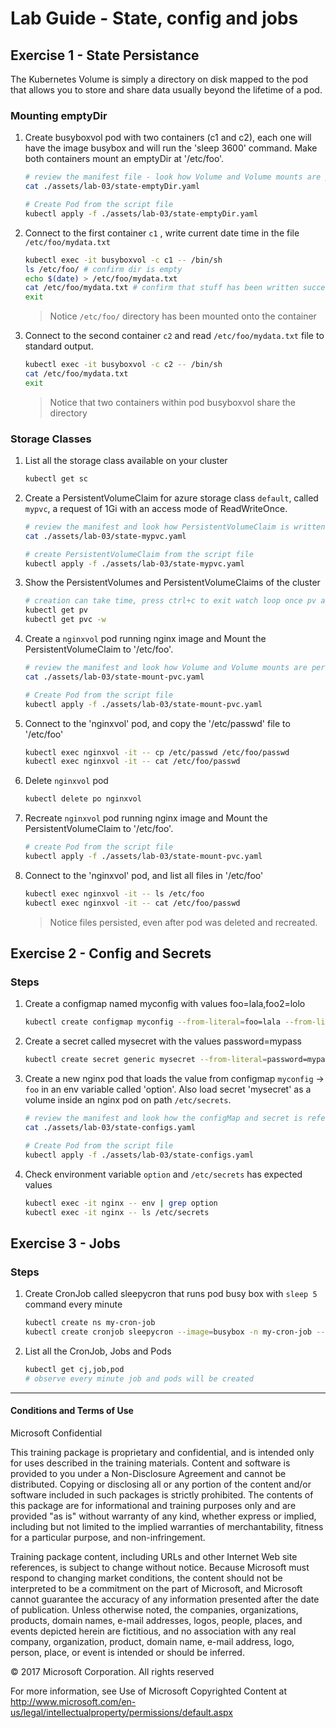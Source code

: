 # Lab Guide - State, config and jobs

## Exercise 1 - State Persistance
The Kubernetes Volume is simply a directory on disk mapped to the pod that allows you to store and share data usually beyond the lifetime of a pod.

### Mounting emptyDir

1. Create busyboxvol pod with two containers (c1 and c2), each one will have the image busybox and will run the 'sleep 3600' command. Make both containers mount an emptyDir at '/etc/foo'.

    ```bash
    # review the manifest file - look how Volume and Volume mounts are performed
    cat ./assets/lab-03/state-emptyDir.yaml

    # Create Pod from the script file
    kubectl apply -f ./assets/lab-03/state-emptyDir.yaml
    ```

1. Connect to the first container ```c1```  , write current date time in the file ```/etc/foo/mydata.txt```

    ```bash
    kubectl exec -it busyboxvol -c c1 -- /bin/sh
    ls /etc/foo/ # confirm dir is empty
    echo $(date) > /etc/foo/mydata.txt
    cat /etc/foo/mydata.txt # confirm that stuff has been written successfully
    exit
    ```

    > Notice ```/etc/foo/``` directory has been mounted onto the container

1. Connect to the second container ```c2``` and read ```/etc/foo/mydata.txt``` file to standard output.

    ```bash
    kubectl exec -it busyboxvol -c c2 -- /bin/sh
    cat /etc/foo/mydata.txt
    exit
    ```

    > Notice that two containers within pod busyboxvol share the directory

### Storage Classes

1. List all the storage class available on your cluster

    ```bash
    kubectl get sc
    ```

1. Create a PersistentVolumeClaim for azure storage class ```default```, called ```mypvc```, a request of 1Gi with an access mode of ReadWriteOnce.

    ```bash
    # review the manifest and look how PersistentVolumeClaim is written
    cat ./assets/lab-03/state-mypvc.yaml

    # create PersistentVolumeClaim from the script file
    kubectl apply -f ./assets/lab-03/state-mypvc.yaml
    ```

1. Show the PersistentVolumes and PersistentVolumeClaims of the cluster

    ```bash
    # creation can take time, press ctrl+c to exit watch loop once pv and pvc are created
    kubectl get pv
    kubectl get pvc -w
    ```

1. Create a ```nginxvol``` pod running nginx image and Mount the PersistentVolumeClaim to '/etc/foo'.

    ```bash
    # review the manifest and look how Volume and Volume mounts are performed
    cat ./assets/lab-03/state-mount-pvc.yaml
    
    # Create Pod from the script file
    kubectl apply -f ./assets/lab-03/state-mount-pvc.yaml
    ```

1. Connect to the 'nginxvol' pod, and copy the '/etc/passwd' file to '/etc/foo'

    ```bash
    kubectl exec nginxvol -it -- cp /etc/passwd /etc/foo/passwd
    kubectl exec nginxvol -it -- cat /etc/foo/passwd
    ```

1. Delete ```nginxvol``` pod

    ```bash
    kubectl delete po nginxvol
    ```

1. Recreate ```nginxvol``` pod running nginx image and Mount the PersistentVolumeClaim to '/etc/foo'.

    ```bash
    # create Pod from the script file
    kubectl apply -f ./assets/lab-03/state-mount-pvc.yaml
    ```

1. Connect to the 'nginxvol' pod, and list all files in '/etc/foo'

    ```bash
    kubectl exec nginxvol -it -- ls /etc/foo
    kubectl exec nginxvol -it -- cat /etc/foo/passwd
    ```

    > Notice files persisted, even after pod was deleted and recreated.

## Exercise 2 - Config and Secrets

### Steps

1. Create a configmap named myconfig with values foo=lala,foo2=lolo

    ```bash
    kubectl create configmap myconfig --from-literal=foo=lala --from-literal=foo2=lolo
    ```

1. Create a secret called mysecret with the values password=mypass

    ```bash
    kubectl create secret generic mysecret --from-literal=password=mypass
    ```

1. Create a new nginx pod that loads the value from configmap ```myconfig``` ->  ```foo``` in an env variable called 'option'. Also load secret 'mysecret' as a volume inside an nginx pod on path ```/etc/secrets```.

    ```bash
    # review the manifest and look how the configMap and secret is referenced
    cat ./assets/lab-03/state-configs.yaml

    # Create Pod from the script file
    kubectl apply -f ./assets/lab-03/state-configs.yaml
    ```

1. Check environment variable ```option``` and ```/etc/secrets``` has expected values

    ```bash
    kubectl exec -it nginx -- env | grep option
    kubectl exec -it nginx -- ls /etc/secrets
    ```

## Exercise 3 - Jobs

### Steps

1. Create CronJob called sleepycron that runs pod busy box with ```sleep 5``` command every minute

    ```bash
    kubectl create ns my-cron-job
    kubectl create cronjob sleepycron --image=busybox -n my-cron-job --schedule "*/1 * * * *" -- sleep 5
    ```

1. List all the CronJob, Jobs and Pods

    ```bash
    kubectl get cj,job,pod
    # observe every minute job and pods will be created
    ```
    
___
#### Conditions and Terms of Use

Microsoft Confidential  

This training package is proprietary and confidential, and is intended only for uses described in the training materials. Content and software is provided to you under a Non-Disclosure Agreement and cannot be distributed. Copying or disclosing all or any portion of the content and/or software included in such packages is strictly prohibited.
The contents of this package are for informational and training purposes only and are provided "as is" without warranty of any kind, whether express or implied, including but not limited to the implied warranties of merchantability, fitness for a particular purpose, and non-infringement.

Training package content, including URLs and other Internet Web site references, is subject to change without notice. Because Microsoft must respond to changing market conditions, the content should not be interpreted to be a commitment on the part of Microsoft, and Microsoft cannot guarantee the accuracy of any information presented after the date of publication. Unless otherwise noted, the companies, organizations, products, domain names, e-mail addresses, logos, people, places, and events depicted herein are fictitious, and no association with any real company, organization, product, domain name, e-mail address, logo, person, place, or event is intended or should be inferred. 

© 2017 Microsoft Corporation. All rights reserved

For more information, see Use of Microsoft Copyrighted Content at
http://www.microsoft.com/en-us/legal/intellectualproperty/permissions/default.aspx
